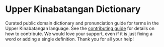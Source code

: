 
# Upper Kinabatangan Dictionary

Curated public domain dictionary and pronunciation guide for terms in the Upper Kinabatangan language. See the [contributing guide](https://github.com/drumworkteam/term/blob/make/.github/contributing.md) for details on how to contribute. We would love your support, even if it is just fixing a word or adding a single definition. Thank you for all your help!